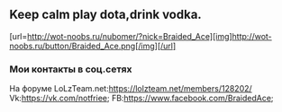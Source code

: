 ## Keep calm play dota,drink vodka.
[url=http://wot-noobs.ru/nubomer/?nick=Braided_Ace][img]http://wot-noobs.ru/button/Braided_Ace.png[/img][/url]
### Мои контакты в соц.сетях
На форуме LoLzTeam.net:https://lolzteam.net/members/128202/
Vk:https://vk.com/notfriee;
FB:https://www.facebook.com/BraidedAce;

